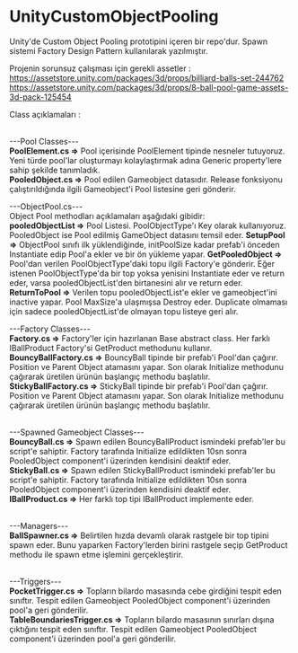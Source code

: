 # UnityCustomObjectPooling
Unity'de Custom Object Pooling prototipini içeren bir repo'dur. Spawn sistemi Factory Design Pattern kullanılarak yazılmıştır.

Projenin sorunsuz çalışması için gerekli assetler :<br>
https://assetstore.unity.com/packages/3d/props/billiard-balls-set-244762 <br>
https://assetstore.unity.com/packages/3d/props/8-ball-pool-game-assets-3d-pack-125454

Class açıklamaları : <br><br>

---Pool Classes---<br>
<b>PoolElement.cs =></b> Pool içerisinde PoolElement tipinde nesneler tutuyoruz. Yeni türde pool'lar oluşturmayı kolaylaştırmak adına Generic property'lere sahip şekilde tanımladık.<br>
<b>PooledObject.cs =></b> Pool edilen Gameobject datasıdır. Release fonksiyonu çalıştırıldığında ilgili Gameobject'i Pool listesine geri gönderir.

---ObjectPool.cs---<br>
Object Pool methodları açıklamaları aşağıdaki gibidir:<br>
<b>pooledObjectList =></b> Pool Listesi. PoolObjectType'ı Key olarak kullanıyoruz. PooledObject ise Pool edilmiş GameObject datasını temsil eder.
<b>SetupPool =></b> ObjectPool sınıfı ilk yüklendiğinde, initPoolSize kadar prefab'i önceden Instantiate edip Pool'a ekler ve bir ön yükleme yapar.
<b>GetPooledObject =></b> Pool'dan verilen PoolObjectType'daki topu ilgili Factory'e gönderir. Eğer istenen PoolObjectType'da bir top yoksa yenisini Instantiate eder ve return eder, varsa pooledObjectList'den birtanesini alır ve return eder.
<b>ReturnToPool =></b> Verilen topu pooledObjectList'e ekler ve gameobject'ini inactive yapar. Pool MaxSize'a ulaşmışsa Destroy eder. Duplicate olmaması için sadece pooledObjectList'de olmayan topu listeye geri alır.

---Factory Classes---<br>
<b>Factory.cs =></b> Factory'ler için hazırlanan Base abstract class. Her farklı IBallProduct Factory'si GetProduct methodunu kullanır.<br>
<b>BouncyBallFactory.cs =></b> BouncyBall tipinde bir prefab'i Pool'dan çağırır. Position ve Parent Object atamasını yapar. Son olarak Initialize methodunu çağırarak üretilen ürünün başlangıç methodu başlatılır. <br>
<b>StickyBallFactory.cs =></b> StickyBall tipinde bir prefab'i Pool'dan çağırır. Position ve Parent Object atamasını yapar. Son olarak Initialize methodunu çağırarak üretilen ürünün başlangıç methodu başlatılır. <br><br>

---Spawned Gameobject Classes---<br>
<b>BouncyBall.cs =></b> Spawn edilen BouncyBallProduct ismindeki prefab'ler bu script'e sahiptir. Factory tarafında Initialize edildikten 10sn sonra PooledObject component'i üzerinden kendisini deaktif eder. <br>
<b>StickyBall.cs =></b> Spawn edilen StickyBallProduct ismindeki prefab'ler bu script'e sahiptir. Factory tarafında Initialize edildikten 10sn sonra PooledObject component'i üzerinden kendisini deaktif eder. <br>
<b>IBallProduct.cs =></b> Her farklı top tipi IBallProduct implemente eder.<br><br>

---Managers---<br>
<b>BallSpawner.cs =></b> Belirtilen hızda devamlı olarak rastgele bir top tipini spawn eder. Bunu yaparken Factory'lerden birini rastgele seçip GetProduct methodu ile spawn etme işlemini gerçekleştirir.<br><br>

---Triggers---<br>
<b>PocketTrigger.cs =></b> Topların bilardo masasında cebe girdiğini tespit eden sınıftır. Tespit edilen Gameobject PooledObject component'i üzerinden pool'a geri gönderilir.<br>
<b>TableBoundariesTrigger.cs =></b> Topların bilardo masasının sınırları dışına çıktığını tespit eden sınıftır. Tespit edilen Gameobject PooledObject component'i üzerinden pool'a geri gönderilir.

